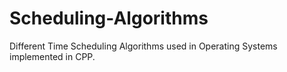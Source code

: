 # Scheduling-Algorithms

Different Time Scheduling Algorithms used in Operating Systems implemented in CPP.
